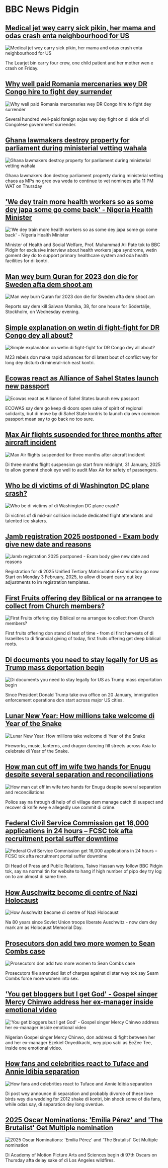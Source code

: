 # BBC News Pidgin## [Medical jet wey carry sick pikin, her mama and odas crash enta neighbourhood for US](https://www.bbc.com/pidgin/articles/cd9qenv0l5yo)![Medical jet wey carry sick pikin, her mama and odas crash enta neighbourhood for US](https://ichef.bbci.co.uk/ace/standard/240/cpsprodpb/008f/live/898f5d70-e07e-11ef-a319-fb4e7360c4ec.jpg)The Learjet bin carry four crew, one child patient and her mother wen e crash on Friday.## [Why well paid Romania mercenaries wey DR Congo hire to fight dey surrender](https://www.bbc.com/pidgin/articles/c4gx99gee32o)![Why well paid Romania mercenaries wey DR Congo hire to fight dey surrender](https://ichef.bbci.co.uk/ace/standard/240/cpsprodpb/4039/live/dcd15a70-dfbf-11ef-bd1b-d536627785f2.jpg)Several hundred well-paid foreign sojas wey dey fight on di side of di Congolese government surrender.## [Ghana lawmakers destroy property for parliament during ministerial vetting wahala](https://www.bbc.com/pidgin/articles/c2egpm1ppelo)![Ghana lawmakers destroy property for parliament during ministerial vetting wahala](https://ichef.bbci.co.uk/ace/standard/240/cpsprodpb/efb8/live/6d0cde20-dfb1-11ef-88d3-dd7c96a87c10.jpg)Ghana lawmakers don destroy parliament property during ministerial vetting chaos as MPs no gree ova weda to continue to vet nominees afta 11 PM WAT on Thursday## ['We dey train more health workers so as some dey japa some go come back' - Nigeria Health Minister](https://www.bbc.com/pidgin/articles/c3e1zly142ko)!['We dey train more health workers so as some dey japa some go come back' - Nigeria Health Minister](https://ichef.bbci.co.uk/ace/standard/240/cpsprodpb/9c7a/live/89c1c620-df20-11ef-a622-27240dd7c784.jpg)Minister of Health and Social Welfare, Prof. Muhammad Ali Pate tok to BBC Pidgin for exclusive interview about health workers japa syndrome, wetin goment dey do to support primary healthcare system and oda health facilities for di kontri.## [Man wey burn Quran for 2023 don die for Sweden afta dem shoot am ](https://www.bbc.com/pidgin/articles/crlk9rg7d7ko)![Man wey burn Quran for 2023 don die for Sweden afta dem shoot am ](https://ichef.bbci.co.uk/ace/standard/240/cpsprodpb/b650/live/9557cc00-dee9-11ef-a819-277e390a7a08.jpg)Reports say dem kill Salwan Momika, 38, for one house for Södertälje, Stockholm, on Wednesday evening.## [Simple explanation on wetin di fight-fight for DR Congo dey all about?](https://www.bbc.com/pidgin/articles/cre8xexryd1o)![Simple explanation on wetin di fight-fight for DR Congo dey all about?](https://ichef.bbci.co.uk/ace/standard/240/cpsprodpb/5d17/live/9443c1f0-deff-11ef-bd1b-d536627785f2.jpg)M23 rebels don make rapid advances for di latest bout of conflict wey for long dey disturb di mineral-rich east kontri.## [Ecowas react as Alliance of Sahel States launch new passport](https://www.bbc.com/pidgin/articles/c4g3w8d30qvo)![Ecowas react as Alliance of Sahel States launch new passport](https://ichef.bbci.co.uk/ace/standard/240/cpsprodpb/4e1e/live/8bb7f1b0-de2c-11ef-a37f-eba91255dc3d.png)ECOWAS say dem go keep di doors open sake of spirit of regional solidarity, but di move by di Sahel State kontris to launch dia own common passport mean say to go back no too sure.## [Max Air flights suspended for three months after aircraft incident](https://www.bbc.com/pidgin/articles/c20gpexevy4o)![Max Air flights suspended for three months after aircraft incident](https://ichef.bbci.co.uk/ace/standard/240/cpsprodpb/2038/live/8c936520-de4e-11ef-a7fb-0179c76258ac.jpg)Di three months flight suspension go start from midnight, 31 January, 2025 to allow goment chook eye well to audit Max Air for safety of passengers.## [Who be di victims of di Washington DC plane crash?](https://www.bbc.com/pidgin/articles/c0qw54w9x28o)![Who be di victims of di Washington DC plane crash?](https://ichef.bbci.co.uk/ace/standard/240/cpsprodpb/2631/live/2adc4140-dfbf-11ef-bd1b-d536627785f2.jpg)Di victims of di mid-air collision include dedicated flight attendants and talented ice skaters.## [Jamb registration 2025 postponed - Exam body give new date and reasons](https://www.bbc.com/pidgin/articles/c87d4721n7wo)![Jamb registration 2025 postponed - Exam body give new date and reasons](https://ichef.bbci.co.uk/ace/standard/240/cpsprodpb/0593/live/7c929530-df00-11ef-a819-277e390a7a08.png)Registration for di 2025 Unified Tertiary Matriculation Examination go now
Start on Monday 3 February, 2025, to allow di board carry out key adjustments to im registration templates.## [First Fruits offering dey Biblical or na arrangee to collect from Church members?](https://www.bbc.com/pidgin/articles/cgly69j699wo)![First Fruits offering dey Biblical or na arrangee to collect from Church members?](https://ichef.bbci.co.uk/ace/standard/240/cpsprodpb/1e34/live/f75cd350-df9d-11ef-8b10-2586d5b73a8c.jpg)First fruits offering don stand di test of time - from di first harvests of di Israelites to di financial giving of today, first fruits offering get deep biblical roots.## [Di documents you need to stay legally for US as Trump mass deportation begin](https://www.bbc.com/pidgin/articles/c8xq1rpgvd7o)![Di documents you need to stay legally for US as Trump mass deportation begin](https://ichef.bbci.co.uk/ace/standard/240/cpsprodpb/0bca/live/3e1f8120-de40-11ef-902e-cf9b84dc1357.jpg)Since President Donald Trump take ova office on 20 January, immigration enforcement operations don start across major US cities.## [Lunar New Year: How millions take welcome di Year of the Snake](https://www.bbc.com/pidgin/articles/c1km0070884o)![Lunar New Year: How millions take welcome di Year of the Snake](https://ichef.bbci.co.uk/ace/standard/240/cpsprodpb/107c/live/8567e6f0-de25-11ef-a37f-eba91255dc3d.jpg)Fireworks, music, lanterns, and dragon dancing fill streets across Asia to celebrate di Year of the Snake.## [How man cut off im wife two hands for Enugu despite several separation and reconciliations](https://www.bbc.com/pidgin/articles/cqx93gezj39o)![How man cut off im wife two hands for Enugu despite several separation and reconciliations](https://ichef.bbci.co.uk/ace/standard/240/cpsprodpb/f841/live/5799fa00-de30-11ef-a37f-eba91255dc3d.jpg)Police say na through di help of di village dem manage catch di suspect and recover di knife wey e allegedly use commit di crime.## [Federal Civil Service Commission get 16,000 applications in 24 hours – FCSC tok afta recruitment portal suffer downtime](https://www.bbc.com/pidgin/articles/cgmyzkw9lpvo)![Federal Civil Service Commission get 16,000 applications in 24 hours – FCSC tok afta recruitment portal suffer downtime](https://ichef.bbci.co.uk/ace/standard/240/cpsprodpb/6d03/live/806542d0-dd65-11ef-8a5c-9385ebd82e68.png)Di Head of Press and Public Relations, Taiwo Hassan wey follow BBC Pidgin tok, say na normal tin for website to hang if high number of pipo dey try log on to am almost di same time.## [How Auschwitz become di centre of Nazi Holocaust](https://www.bbc.com/pidgin/articles/cx2p4k01kz6o)![How Auschwitz become di centre of Nazi Holocaust](https://ichef.bbci.co.uk/ace/standard/240/cpsprodpb/22e9/live/c4230300-d8af-11ef-b727-bdbf55ba60e2.jpg)Na 80 years since Soviet Union troops liberate Auschwitz - now dem dey mark am as Holocaust Memorial Day.## [Prosecutors don add two more women to Sean Combs case](https://www.bbc.com/pidgin/articles/cx2k5dvyyj4o)![Prosecutors don add two more women to Sean Combs case](https://ichef.bbci.co.uk/ace/standard/240/cpsprodpb/56f7/live/124e31c0-dfaf-11ef-88d3-dd7c96a87c10.jpg)Prosecutors file amended list of charges against di star wey tok say Seam Combs force more women into sex.## ['You get bloggers but I get God' - Gospel singer Mercy Chinwo address her ex-manager inside emotional video](https://www.bbc.com/pidgin/articles/cwyen919zvdo)!['You get bloggers but I get God' - Gospel singer Mercy Chinwo address her ex-manager inside emotional video](https://ichef.bbci.co.uk/ace/standard/240/cpsprodpb/5c94/live/30fdff80-dd96-11ef-8e57-3d806936ced3.png)Nigerian Gospel singer Mercy Chinwo, don address di fight between her and her ex-manager Ezekiel Onyedikachi, wey pipo sabi as EeZee Tee, inside one emotional video.## [How fans and celebrities react to Tuface and Annie Idibia separation](https://www.bbc.com/pidgin/articles/c2l0x00vk1yo)![How fans and celebrities react to Tuface and Annie Idibia separation](https://ichef.bbci.co.uk/ace/standard/240/cpsprodpb/4ffa/live/1a29c3f0-dc94-11ef-902e-cf9b84dc1357.jpg)Di post wey announce di separation and probably divorce of these love birds wey dia wedding for 2012 shake di kontri, bin shock some of dia fans, while odas say, di separation dey long overdue.## [2025 Oscar Nominations: 'Emilia Pérez' and 'The Brutalist' Get Multiple nomination](https://www.bbc.com/pidgin/articles/cn93j9zl5wno)![2025 Oscar Nominations: 'Emilia Pérez' and 'The Brutalist' Get Multiple nomination](https://ichef.bbci.co.uk/ace/standard/240/cpsprodpb/74b6/live/a4a6eea0-d996-11ef-bc01-8f2c83dad217.png)Di Academy of Motion Picture Arts and Sciences begin di 97th Oscars on Thursday afta delay sake of di Los Angeles wildfires.